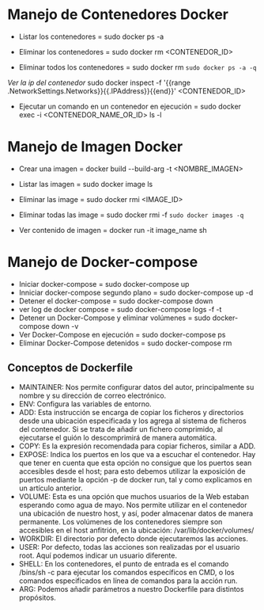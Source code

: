 # Manejo de Contenedores Docker

* Listar los contenedores           = sudo docker ps -a

* Eliminar los contenedores         = sudo docker rm <CONTENEDOR_ID>
* Eliminar todos los contenedores   = sudo docker rm `sudo docker ps -a -q`

_Ver la ip del contenedor_
sudo docker inspect -f '{{range .NetworkSettings.Networks}}{{.IPAddress}}{{end}}' <CONTENEDOR_ID>

* Ejecutar un comando en un contenedor en ejecución = sudo docker exec -i <CONTENEDOR_NAME_OR_ID> ls -l

# Manejo de Imagen Docker

* Crear una imagen                  = docker build --build-arg -t <NOMBRE_IMAGEN>

* Listar las imagen                 = sudo docker image ls

* Eliminar las image                = sudo docker rmi <IMAGE_ID>
* Eliminar todas las image          = sudo docker rmi -f `sudo docker images -q`

* Ver contenido de imagen           = docker run -it image_name sh

# Manejo de Docker-compose 

* Iniciar docker-compose                            = sudo docker-compose up
* Inniciar docker-compose segundo plano             = sudo docker-compose up -d
* Detener el docker-compose                         = sudo docker-compose down
* ver log de docker compose                         = sudo docker-compose logs -f -t
* Detener un Docker-Compose y eliminar volúmenes    = sudo docker-compose down -v
* Ver Docker-Compose en ejecución                   = sudo docker-compose ps
* Eliminar Docker-Compose detenidos                 = sudo docker-compose rm

## Conceptos de Dockerfile

* MAINTAINER: Nos permite configurar datos del autor, principalmente su nombre y su dirección de correo electrónico.
* ENV: Configura las variables de entorno.
* ADD: Esta instrucción se encarga de copiar los ficheros y directorios desde una ubicación especificada y los agrega al sistema de ficheros del contenedor. Si se trata de añadir un fichero comprimido, al ejecutarse el guión lo descomprimirá de manera automática.
* COPY: Es la expresión recomendada para copiar ficheros, similar a ADD.
* EXPOSE: Indica los puertos en los que va a escuchar el contenedor. Hay que tener en cuenta que esta opción no consigue que los puertos sean accesibles desde el host; para esto debemos utilizar la exposición de puertos mediante la opción -p de docker run, tal y como explicamos en un artículo anterior.
* VOLUME: Esta es una opción que muchos usuarios de la Web estaban esperando como agua de mayo. Nos permite utilizar en el contenedor una ubicación de nuestro host, y así, poder almacenar datos de manera permanente. Los volúmenes de los contenedores siempre son accesibles en el host anfitrión, en la ubicación: /var/lib/docker/volumes/
* WORKDIR: El directorio por defecto donde ejecutaremos las acciones.
* USER: Por defecto, todas las acciones son realizadas por el usuario root. Aquí podemos indicar un usuario diferente.
* SHELL: En los contenedores, el punto de entrada es el comando /bins/sh -c para ejecutar los comandos específicos en CMD, o los comandos especificados en línea de comandos para la acción run.
* ARG: Podemos añadir parámetros a nuestro Dockerfile para distintos propósitos.